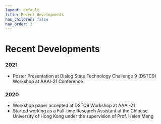 ```yaml
---
layout: default
title: Recent Developments
has_children: false
nav_order: 3
---
```


# Recent Developments  

### 2021
* Poster Presentation at Dialog State Technology Challenge 9 (DSTC9) Workshop at AAAI-21 Conference  

### 2020
* Workshop paper accepted at DSTC9 Workshop at AAAI-21  
* Started working as a Full-time Research Assistant at the Chinese University of Hong Kong under the supervision of Prof. Helen Meng  